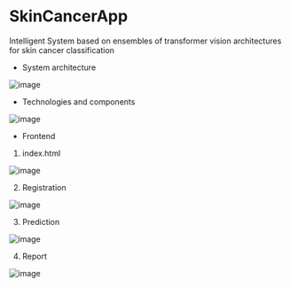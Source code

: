# SkinCancerApp

Intelligent System based on ensembles of transformer vision architectures for skin cancer classification

* System architecture  
  
![image](https://github.com/HoltechHard/SkinCancerApp/assets/35493202/4cad55fa-1e2f-48dd-90e5-66185d4de7ff) 

* Technologies and components
  
![image](https://github.com/HoltechHard/SkinCancerApp/assets/35493202/c96a9ef7-94ab-4b4c-a081-0ca3ddfb3b09)  


* Frontend

1) index.html
  
![image](https://github.com/HoltechHard/SkinCancerApp/assets/35493202/d8ce9b27-5729-401c-90ea-b39b976e99f8)

2) Registration
  
![image](https://github.com/HoltechHard/SkinCancerApp/assets/35493202/edb87222-e433-471e-b600-ee8d24988197)

3) Prediction
  
![image](https://github.com/HoltechHard/SkinCancerApp/assets/35493202/ba8da20e-f8e7-4d0b-b0b8-9bd4f4744dff)

4) Report
  
![image](https://github.com/HoltechHard/SkinCancerApp/assets/35493202/890ecd55-5eb5-4d0a-bebd-29e78060f671) 



